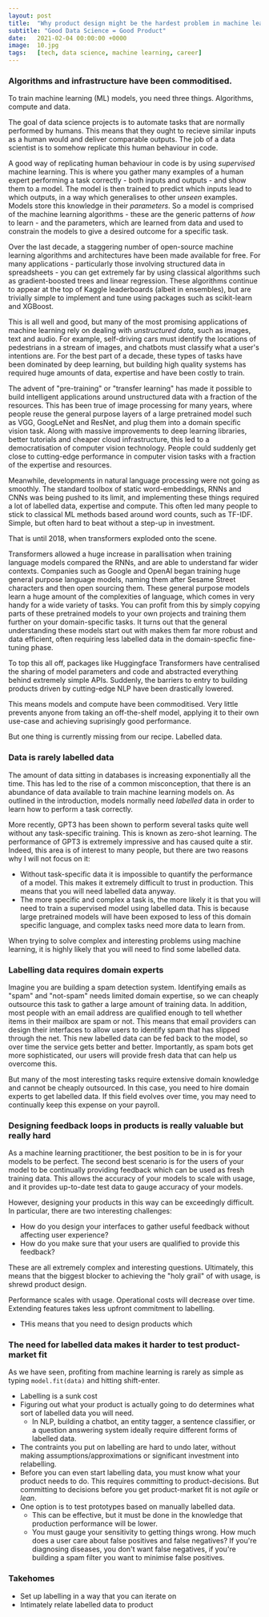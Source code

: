 ```yaml
---
layout: post
title:  "Why product design might be the hardest problem in machine learning"
subtitle: "Good Data Science = Good Product"
date:   2021-02-04 00:00:00 +0000
image:  10.jpg
tags:   [tech, data science, machine learning, career]
---
```


### Algorithms and infrastructure have been commoditised.


To train machine learning (ML) models, you need three things. Algorithms, compute and data.

The goal of data science projects is to automate tasks that are normally performed by humans. This means that they ought to recieve similar inputs as a human would and deliver comparable outputs. The job of a data scientist is to somehow replicate this human behaviour in code.


A good way of replicating human behaviour in code is by using _supervised_ machine learning. This is where you gather many examples of a human expert performing a task correctly - both inputs and outputs - and show them to a model. The model is then trained to predict which inputs lead to which outputs, in a way which generalises to other _unseen_ examples. Models store this knowledge in their _parameters_. So a model is comprised of the machine learning algorithms - these are the generic patterns of _how_ to learn - and the parameters, which are learned from data and used to constrain the models to give a desired outcome for a specific task.


Over the last decade, a staggering number of open-source machine learning algorithms and architectures have been made available for free. For many applications - particularly those involving structured data in spreadsheets - you can get extremely far by using classical algorithms such as gradient-boosted trees and linear regression. These algorithms continue to appear at the top of Kaggle leaderboards (albeit in ensembles), but are trivially simple to implement and tune using packages such as scikit-learn and XGBoost.

This is all well and good, but many of the most promising applications of machine learning rely on dealing with _unstructured data_, such as images, text and audio. For example, self-driving cars must identify the locations of pedestrians in a stream of images, and chatbots must classify what a user's intentions are. For the best part of a decade, these types of tasks have been dominated by deep learning, but building high quality systems has required huge amounts of data, expertise and have been costly to train. 

The advent of "pre-training" or "transfer learning" has made it possible to build intelligent applications around unstructured data with a fraction of the resources. This has been true of image processing for many years, where people reuse the general purpose layers of a large pretrained model such as VGG, GoogLeNet and ResNet, and plug them into a domain specific vision task. Along with massive improvements to deep learning libraries, better tutorials and cheaper cloud infrastructure, this led to a democratisation of computer vision technology. People could suddenly get close to cutting-edge performance in computer vision tasks with a fraction of the expertise and resources.

Meanwhile, developments in natural language processing were not going as smoothly. The standard toolbox of static word-embeddings, RNNs and CNNs was being pushed to its limit, and implementing these things required a lot of labelled data, expertise and compute. This often led many people to stick to classical ML methods based around word counts, such as TF-IDF. Simple, but often hard to beat without a step-up in investment.

That is until 2018, when transformers exploded onto the scene. 

Transformers allowed a huge increase in parallisation when training language models compared the RNNs, and are able to understand far wider contexts. Companies such as Google and OpenAI began training huge general purpose language models, naming them after Sesame Street characters and then open sourcing them. These general purpose models learn a huge amount of the complexities of language, which comes in very handy for a wide variety of tasks. You can profit from this by simply copying parts of these pretrained models to your own projects and training them further on your domain-specific tasks. It turns out that the general understanding these models start out with makes them far more robust and data efficient, often requiring less labelled data in the domain-specfic fine-tuning phase.

To top this all off, packages like Huggingface Transformers have centralised the sharing of model parameters and code and abstracted everything behind extremely simple APIs. Suddenly, the barriers to entry to building products driven by cutting-edge NLP have been drastically lowered.


This means models and compute have been commoditised. Very little prevents anyone from taking an off-the-shelf model, applying it to their own use-case and achieving suprisingly good performance.

But one thing is currently missing from our recipe. Labelled data. 

### Data is rarely labelled data

The amount of data sitting in databases is increasing exponentially all the time. This has led to the rise of a common misconception, that there is an abundance of data available to train machine learning models on. As outlined in the introduction, models normally need _labelled_ data in order to learn how to perform a task correctly. 

More recently, GPT3 has been shown to perform several tasks quite well without any task-specific training. This is known as zero-shot learning. The performance of GPT3 is extremely impressive and has caused quite a stir. Indeed, this area is of interest to many people, but there are two reasons why I will not focus on it:

- Without task-specific data it is impossible to quantify the performance of a model. This makes it extremely difficult to trust in production. This means that you will need labelled data anyway.
- The more specific and complex a task is, the more likely it is that you will need to train a supervised model using labelled data. This is because large pretrained models will have been exposed to less of this domain specific language, and complex tasks need more data to learn from.

When trying to solve complex and interesting problems using machine learning, it is highly likely that you will need to find some labelled data.

### Labelling data requires domain experts

Imagine you are building a spam detection system. Identifying emails as "spam" and "not-spam" needs limited domain expertise, so we can cheaply outsource this task to gather a large amount of training data. In addition, most people with an email address are qualified enough to tell whether items in their mailbox are spam or not. This means that email providers can design their interfaces to allow users to identify spam that has slipped through the net. This new labelled data can be fed back to the model, so over time the service gets better and better. Importantly, as spam bots get more sophisticated, our users will provide fresh data that can help us overcome this.

But many of the most interesting tasks require extensive domain knowledge and cannot be cheaply outsourced. In this case, you need to hire domain experts to get labelled data. If this field evolves over time, you may need to continually keep this expense on your payroll.

### Designing feedback loops in products is really valuable but really hard

As a machine learning practitioner, the best position to be in is for your models to be perfect. The second best scenario is for the users of your model to be continually providing feedback which can be used as fresh training data. This allows the accuracy of your models to scale with usage, and it provides up-to-date test data to gauge accuracy of your models. 

However, designing your products in this way can be exceedingly difficult. In particular, there are two interesting challenges:

- How do you design your interfaces to gather useful feedback without affecting user experience?
- How do you make sure that your users are qualified to provide this feedback?

These are all extremely complex and interesting questions. Ultimately, this means that the biggest blocker to achieving the "holy grail" of with usage, is shrewd product design.


Performance scales with usage. Operational costs will decrease over time. Extending features takes less upfront commitment to labelling.
- THis means that you need to design products which 

### The need for labelled data makes it harder to test product-market fit

As we have seen, profiting from machine learning is rarely as simple as typing `model.fit(data)` and hitting shift-enter.

- Labelling is a sunk cost
- Figuring out what your product is actually going to do determines what sort of labelled data you will need.
	- In NLP, building a chatbot, an entity tagger, a sentence classifier, or a question answering system ideally require different forms of labelled data.
- The contraints you put on labelling are hard to undo later, without making assumptions/approximations or significant investment into relabelling.
- Before you can even start labelling data, you must know what your product needs to do. This requires committing to product-decisions. But committing to decisions before you get product-market fit is not _agile_ or _lean_.
- One option is to test prototypes based on manually labelled data.
	- This can be effective, but it must be done in the knowledge that production performance will be lower.
	- You must gauge your sensitivity to getting things wrong. How much does a user care about false positives and false negatives? If you're diagnosing diseases, you don't want false negatives, if you're building a spam filter you want to minimise false positives.


	
	
### Takehomes
- Set up labelling in a way that you can iterate on
- Intimately relate labelled data to product 